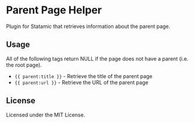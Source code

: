 # Parent Page Helper

Plugin for Statamic that retrieves information about the parent page.

## Usage

All of the following tags return NULL if the page does not have a parent (i.e. the root page).

 - `{{ parent:title }}` - Retrieve the title of the parent page
 - `{{ parent:url }}` - Retrieve the URL of the parent page

## License

Licensed under the MIT License.
